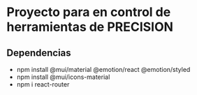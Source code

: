 # Proyecto para en control de herramientas de PRECISION

## Dependencias
- npm install @mui/material @emotion/react @emotion/styled
- npm install @mui/icons-material
- npm i react-router
